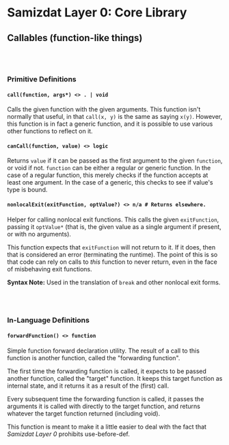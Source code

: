 Samizdat Layer 0: Core Library
==============================

Callables (function-like things)
--------------------------------

<br><br>
### Primitive Definitions

#### `call(function, args*) <> . | void`

Calls the given function with the given arguments. This function isn't
normally that useful, in that `call(x, y)` is the same as saying `x(y)`.
However, this function is in fact a generic function, and it is possible
to use various other functions to reflect on it.

#### `canCall(function, value) <> logic`

Returns `value` if it can be passed as the first argument to the given
`function`, or void if not. `function` can be either a regular or
generic function. In the case of a regular function, this merely checks
if the function accepts at least one argument. In the case of a generic,
this checks to see if value's type is bound.

#### `nonlocalExit(exitFunction, optValue?) <> n/a # Returns elsewhere.`

Helper for calling nonlocal exit functions. This calls the given
`exitFunction`, passing it `optValue*` (that is, the given value as a
single argument if present, or with no arguments).

This function expects that `exitFunction` will not return to it. If it
does, then that is considered an error (terminating the runtime). The point
of this is so that code can rely on calls to *this* function to never
return, even in the face of misbehaving exit functions.

**Syntax Note:** Used in the translation of `break` and other nonlocal
exit forms.


<br><br>
### In-Language Definitions

#### `forwardFunction() <> function`

Simple function forward declaration utility. The result of a call to this
function is another function, called the "forwarding function".

The first time the forwarding function is called, it expects to be passed
another function, called the "target" function. It keeps this target function
as internal state, and it returns it as a result of the (first) call.

Every subsequent time the forwarding function is called, it passes the
arguments it is called with directly to the target function, and returns
whatever the target function returned (including void).

This function is meant to make it a little easier to deal with the fact
that *Samizdat Layer 0* prohibits use-before-def.
